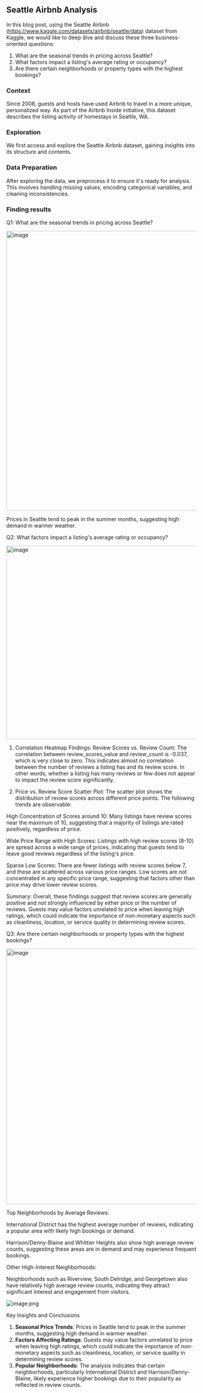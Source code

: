 <h2 id='part1'>Seattle Airbnb Analysis</h2>


In this blog post, using the Seattle Airbnb (https://www.kaggle.com/datasets/airbnb/seattle/data) dataset from Kaggle, we would like to deep dive and discuss these three business-oriented questions:

1. What are the seasonal trends in pricing across Seattle?
2. What factors impact a listing's average rating or occupancy?
3. Are there certain neighborhoods or property types with the highest bookings?


<h3 id='Context'>Context</h3>

Since 2008, guests and hosts have used Airbnb to travel in a more unique, personalized way. As part of the Airbnb Inside initiative, this dataset describes the listing activity of homestays in Seattle, WA.


<h3 id='Exploration'>Exploration</h3>

We first access and explore the Seattle Airbnb dataset, gaining insights into its structure and contents.

<h3 id='Data Preparation'>Data Preparation</h3>

After exploring the data, we preprocess it to ensure it's ready for analysis. This involves handling missing values, encoding categorical variables, and cleaning inconsistencies.

<h3 id='Finding results'>Finding results</h3>



Q1: What are the seasonal trends in pricing across Seattle?

<img width="739" alt="image" src="https://github.com/user-attachments/assets/35820cd5-f801-4432-8130-ba1006c9331c">

Prices in Seattle tend to peak in the summer months, suggesting high demand in warmer weather.

Q2: What factors impact a listing's average rating or occupancy?

<img width="511" alt="image" src="https://github.com/user-attachments/assets/380888fc-791c-469d-89dc-a306ddb46684">

1. Correlation Heatmap Findings:
Review Scores vs. Review Count: The correlation between review_scores_value and review_count is -0.037, which is very close to zero. This indicates almost no correlation between the number of reviews a listing has and its review score. In other words, whether a listing has many reviews or few does not appear to impact the review score significantly.

2. Price vs. Review Score Scatter Plot:
The scatter plot shows the distribution of review scores across different price points. The following trends are observable:

High Concentration of Scores around 10: Many listings have review scores near the maximum of 10, suggesting that a majority of listings are rated positively, regardless of price.

Wide Price Range with High Scores: Listings with high review scores (8-10) are spread across a wide range of prices, indicating that guests tend to leave good reviews regardless of the listing's price.

Sparse Low Scores: There are fewer listings with review scores below 7, and these are scattered across various price ranges. Low scores are not concentrated in any specific price range, suggesting that factors other than price may drive lower review scores.

Summary:
Overall, these findings suggest that review scores are generally positive and not strongly influenced by either price or the number of reviews. Guests may value factors unrelated to price when leaving high ratings, which could indicate the importance of non-monetary aspects such as cleanliness, location, or service quality in determining review scores.

Q3: Are there certain neighborhoods or property types with the highest bookings?

<img width="675" alt="image" src="https://github.com/user-attachments/assets/4b573a91-39e5-4f21-a053-4274b67e09f4">

Top Neighborhoods by Average Reviews:

International District has the highest average number of reviews, indicating a popular area with likely high bookings or demand.

Harrison/Denny-Blaine and Whittier Heights also show high average review counts, suggesting these areas are in demand and may experience frequent bookings.

Other High-Interest Neighborhoods:

Neighborhoods such as Riverview, South Delridge, and Georgetown also have relatively high average review counts, indicating they attract significant interest and engagement from visitors.


![image.png](attachment:image.png)

 Key Insights and Conclusions
1. **Seasonal Price Trends**: Prices in Seattle tend to peak in the summer months, suggesting high demand in warmer weather.
2. **Factors Affecting Ratings**: Guests may value factors unrelated to price when leaving high ratings, which could indicate the importance of non-monetary aspects such as cleanliness, location, or service quality in determining review scores.
3. **Popular Neighborhoods**: The analysis indicates that certain neighborhoods, particularly International District and Harrison/Denny-Blaine, likely experience higher bookings due to their popularity as reflected in review counts.
